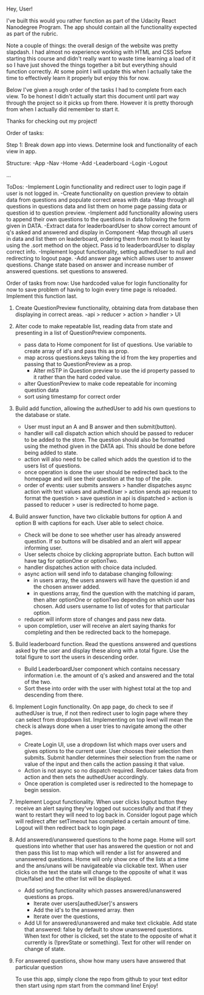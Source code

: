 Hey, User!

I've built this would you rather function as part of the Udacity React Nanodegree Program. The app should contain all the functionality expected as part of the rubric.

Note a couple of things: the overall design of the website was pretty slapdash. I had almost no experience working with HTML and CSS before starting this course and didn't really want to waste time learning a load of it so I have just shoved the things together a bit but everything should function correctly. At some point I will update this when I actually take the time to effectively learn it properly but enjoy this for now.

Below I've given a rough order of the tasks I had to complete from each view. To be honest I didn't actually start this document until part way through the project so it picks up from there. However it is pretty thorough from when I actually did remember to start it.

Thanks for checking out my project!


Order of tasks:

Step 1: Break down app into views. Determine look and functionality of each view in app.

Structure:
-App
-Nav
    -Home
    -Add
    -Leaderboard
    -Login
    -Logout


...


ToDos:
-Implement Login functionality and redirect user to login page if user is not logged in.
-Create functionality on question preview to obtain data from questions and populate correct areas with data
-Map through all questions in questions data and list them on home page passing data or question id to question preview.
-Implement add functionality allowing users to append their own questions to the questions in data following the form given in DATA.
-Extract data for leaderboardUser to show correct amount of q's asked and answered and display in Component
-Map through all users in data and list them on leaderboard, ordering them from most to least by using the .sort method on the object. Pass id to leaderboardUser to display correct info.
-Implement logout functionality, setting authedUser to null and redirecting to logout page.
-Add answer page which allows user to answer questions. Change state based on answer and increase number of answered questions. set questions to answered.

Order of tasks from now:
Use hardcoded value for login functionality for now to save problem of having to login every time page is reloaded. Implement this function last.

1. Create QuestionPreview functionality, obtaining data from database then displaying in correct areas.
    -api > reducer > action > handler > UI

2. Alter code to make repeatable list, reading data from state and presenting in a list of QuestionPreview components.
    - pass data to Home component for list of questions. Use variable to create array of id's and pass this as prop.
    - map across questions.keys taking the id from the key properties and passing that to QuestionPreview as a prop.
        - Alter mSTP in Question preview to use the id property passed to it rather than the hard coded value.
    - alter QuestionPreview to make code repeatable for incoming question data
    - sort using timestamp for correct order

3. Build add function, allowing the authedUser to add his own questions to the database or state.
    - User must input an A and B answer and then submit(button).
    - handler will call dispatch action which should be passed to reducer to be added to the store. The question should also be formatted using the method given in the DATA api. This should be done before being added to state.
    - action will also need to be called which adds the question id to the users list of questions.
    - once operation is done the user should be redirected back to the homepage and will see their question at the top of the pile.
    - order of events: user submits answers > handler dispatches async action with text values and authedUser > action sends api request to format the question > save question in api is dispatched > action is passed to reducer > user is redirected to home page.


4. Build answer function, have two clickable buttons for option A and option B with captions for each. User able to select choice.
    - Check will be done to see whether user has already answered question. If so buttons will be disabled and an alert will appear informing user.
    - User selects choice by clicking appropriate button. Each button will have tag for optionOne or optionTwo.
    - handler dispatches action with choice data included.
    - async action will send info to database changing following:
        - in users array, the users answers will have the question id and the chosen answer added.
        - in questions array, find the question with the matching id param, then alter optionOne or optionTwo depending on which user has chosen. Add users username to list of votes for that particular option.
    - reducer will inform store of changes and pass new data.
    - upon completion, user will receive an alert saying thanks for completing and then be redirected back to the homepage.

5. Build leaderboard function. Read the questions answered and questions asked by the user and display these along with a total figure. Use the total figure to sort the users in descending order.
    - Build LeaderboardUser component which contains necessary information i.e. the amount of q's asked and answered and the total of the two.
    - Sort these into order with the user with highest total at the top and descending from there.

6. Implement Login functionality. On app page, do check to see if authedUser is true, if not then redirect user to login page where they can select from dropdown list. Implementing on top level will mean the check is always done when a user tries to navigate among the other pages.
    - Create Login UI, use a dropdown list which maps over users and gives options to the current user. User chooses their selection then submits. Submit handler determines their selection from the name or value of the input and then calls the action passing it that value.
    - Action is not async so no dispatch required. Reducer takes data from action and then sets the authedUser accordingly.
    - Once operation is completed user is redirected to the homepage to begin session.

7. Implement Logout functionality. When user clicks logout button they receive an alert saying they've logged out successfully and that if they want to restart they will need to log back in. Consider logout page which will redirect after setTimeout has completed a certain amount of time. Logout will then redirect back to login page.

8. Add answered/unanswered questions to the home page. Home will sort questions into whether that user has answered the question or not and then pass this list to map which will render a list for answered and unanswered questions. Home will only show one of the lists at a time and the ans/unans will be navigateable via clickable text. When user clicks on the text the state will change to the opposite of what it was (true/false) and the other list will be displayed.
    - Add sorting functionality which passes answered/unanswered questions as props.
        - Iterate over users[authedUser]'s answers
        - Add the id's to the answered array.
        then
        - Iterate over the questions,
    - Add UI for answered/unanswered and make text clickable. Add state that answered: false by default to show unanswered questions. When text for other is clicked, set the state to the opposite of what it currently is (!prevState or something). Text for other will render on change of state.

9. For answered questions, show how many users have answered that particular question



    To use this app, simply clone the repo from github to your text editor then start using npm start from the command line! Enjoy!